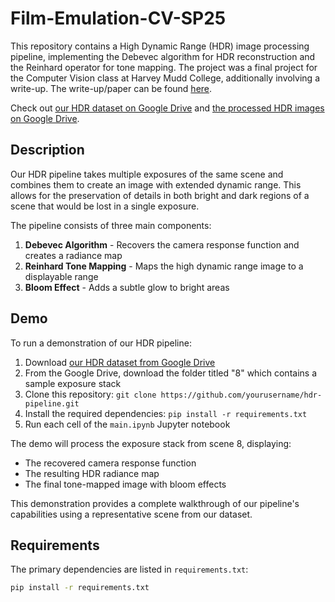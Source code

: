# Film-Emulation-CV-SP25

This repository contains a High Dynamic Range (HDR) image processing pipeline, implementing the Debevec algorithm for HDR reconstruction and the Reinhard operator for tone mapping. The project was a final project for the Computer Vision class at Harvey Mudd College, additionally involving a write-up. The write-up/paper can be found [here](https://drive.google.com/file/d/1ezcen9Hlr1begRO1a_QVRW9G1dfGN8sT/view?usp=sharing). 

Check out [our HDR dataset on Google Drive](https://drive.google.com/drive/folders/1f8BAv3cZWv1MtfIDVDXO2MoX68-QR-a4?usp=sharing) and [the processed HDR images on Google Drive](https://drive.google.com/drive/folders/1Jsv7LVcdsvOUPuSliDZ4YODO_5oRG9gu?usp=share_link). 

## Description

Our HDR pipeline takes multiple exposures of the same scene and combines them to create an image with extended dynamic range. This allows for the preservation of details in both bright and dark regions of a scene that would be lost in a single exposure.

The pipeline consists of three main components:
1. **Debevec Algorithm** - Recovers the camera response function and creates a radiance map
2. **Reinhard Tone Mapping** - Maps the high dynamic range image to a displayable range
3. **Bloom Effect** - Adds a subtle glow to bright areas

## Demo

To run a demonstration of our HDR pipeline:

1. Download [our HDR dataset from Google Drive](https://drive.google.com/drive/folders/1f8BAv3cZWv1MtfIDVDXO2MoX68-QR-a4?usp=share_link)
2. From the Google Drive, download the folder titled "8" which contains a sample exposure stack
3. Clone this repository: `git clone https://github.com/yourusername/hdr-pipeline.git`
4. Install the required dependencies: `pip install -r requirements.txt`
5. Run each cell of the `main.ipynb` Jupyter notebook

The demo will process the exposure stack from scene 8, displaying:
- The recovered camera response function
- The resulting HDR radiance map
- The final tone-mapped image with bloom effects

This demonstration provides a complete walkthrough of our pipeline's capabilities using a representative scene from our dataset.

## Requirements

The primary dependencies are listed in `requirements.txt`:

```bash
pip install -r requirements.txt